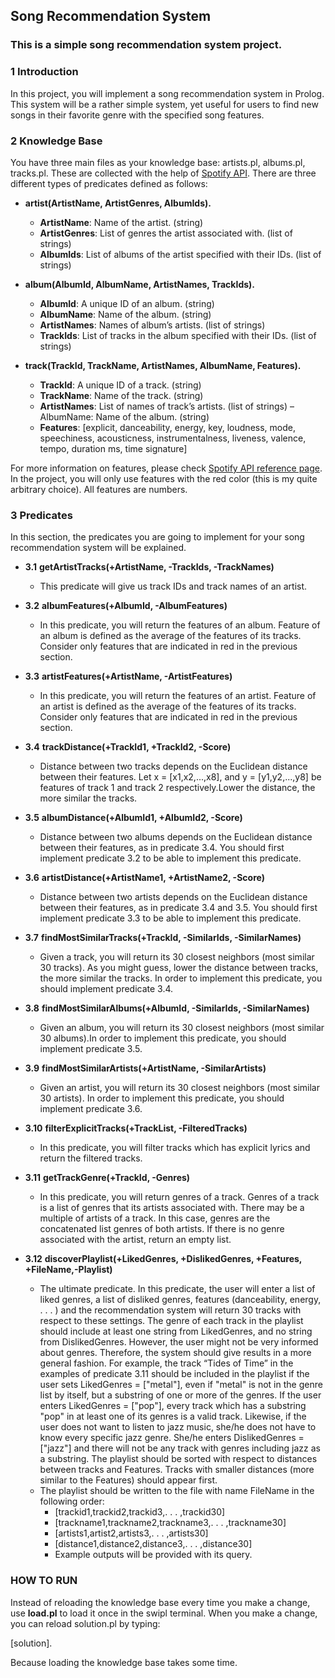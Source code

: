 ## Song Recommendation System

### This is a simple song recommendation system project.

### 1 Introduction

In this project, you will implement a song recommendation system in Prolog. This system will be a rather simple system, yet useful for users to find new songs in their favorite genre with the specified song features.

### 2 Knowledge Base

You have three main files as your knowledge base: artists.pl, albums.pl, tracks.pl. These are collected with the help of [Spotify API](https://developer.spotify.com). There are three different types of predicates defined as follows:
  * **artist(ArtistName, ArtistGenres, AlbumIds).**
    * **ArtistName**: Name of the artist. (string)
    * **ArtistGenres**: List of genres the artist associated with. (list of strings)
    * **AlbumIds**: List of albums of the artist specified with their IDs. (list of strings)
    
  * **album(AlbumId, AlbumName, ArtistNames, TrackIds).**
    * **AlbumId**: A unique ID of an album. (string)
    * **AlbumName**: Name of the album. (string)
    * **ArtistNames**: Names of album’s artists. (list of strings)
    * **TrackIds**: List of tracks in the album specified with their IDs. (list of strings)
   
  * **track(TrackId, TrackName, ArtistNames, AlbumName, Features).**
    * **TrackId**: A unique ID of a track. (string)
    * **TrackName**: Name of the track. (string)
    * **ArtistNames**: List of names of track’s artists. (list of strings) – AlbumName: Name of the album. (string)
    * **Features**: [explicit, danceability, energy, key, loudness, mode, speechiness, acousticness, instrumentalness, liveness, valence, tempo, duration ms, time signature]
    
  
For more information on features, please check [Spotify API reference page](https://developer.spotify.com/documentation/web-api/reference/tracks/get-audio-features/). In the project, you will only use features with the red color (this is my quite arbitrary choice). All features are numbers.

### 3 Predicates
In this section, the predicates you are going to implement for your song recommendation system will be explained.
  * **3.1** **getArtistTracks(+ArtistName, -TrackIds, -TrackNames)**
    * This predicate will give us track IDs and track names of an artist.
    
  * **3.2** **albumFeatures(+AlbumId, -AlbumFeatures)**
    * In this predicate, you will return the features of an album. Feature of an album is defined as the average of the features of its tracks. Consider only features that are indicated in red in the previous section.

  * **3.3** **artistFeatures(+ArtistName, -ArtistFeatures)**
    * In this predicate, you will return the features of an artist. Feature of an artist is defined as the average of the features of its tracks. Consider only features that are indicated in red in the previous section.
    
  * **3.4** **trackDistance(+TrackId1, +TrackId2, -Score)**
    * Distance between two tracks depends on the Euclidean distance between their features. Let x = [x1,x2,...,x8], and y = [y1,y2,...,y8] be features of track 1 and track 2 respectively.Lower the distance, the more similar the tracks.
    
  * **3.5** **albumDistance(+AlbumId1, +AlbumId2, -Score)**
    * Distance between two albums depends on the Euclidean distance between their features, as in predicate 3.4. You should first implement predicate 3.2 to be able to implement this predicate.
    
  * **3.6**  **artistDistance(+ArtistName1, +ArtistName2, -Score)**
    * Distance between two artists depends on the Euclidean distance between their features, as in predicate 3.4 and 3.5. You should first implement predicate 3.3 to be able to implement this predicate.
    
  * **3.7** **findMostSimilarTracks(+TrackId, -SimilarIds, -SimilarNames)**
     * Given a track, you will return its 30 closest neighbors (most similar 30 tracks). As you might guess, lower the distance between tracks, the more similar the tracks. In order to implement this predicate, you should implement predicate 3.4.
  
  * **3.8** **findMostSimilarAlbums(+AlbumId, -SimilarIds, -SimilarNames)**
    * Given an album, you will return its 30 closest neighbors (most similar 30 albums).In order to implement this predicate, you should implement predicate 3.5.
  
  * **3.9**  **findMostSimilarArtists(+ArtistName, -SimilarArtists)**
    * Given an artist, you will return its 30 closest neighbors (most similar 30 artists). In order to implement this predicate, you should implement predicate 3.6.

  * **3.10** **filterExplicitTracks(+TrackList, -FilteredTracks)**
    * In this predicate, you will filter tracks which has explicit lyrics and return the filtered tracks.
    
  * **3.11** **getTrackGenre(+TrackId, -Genres)**
    * In this predicate, you will return genres of a track. Genres of a track is a list of genres that its artists associated with. There may be a multiple of artists of a track. In this case, genres are the concatenated list genres of both artists. If there is no genre associated with the artist, return an empty list.
  
  * **3.12** **discoverPlaylist(+LikedGenres, +DislikedGenres, +Features, +FileName,-Playlist)**

    * The ultimate predicate. In this predicate, the user will enter a list of liked genres, a list of disliked genres, features (danceability, energy, . . . ) and the recommendation system will return 30 tracks with respect to these settings. The genre of each track in the playlist should include at least one string from LikedGenres, and no string from DislikedGenres. However, the user might not be very informed about genres. Therefore, the system should give results in a more general fashion. For example, the track “Tides of Time” in the examples of predicate 3.11 should be included in the playlist if the user sets LikedGenres = ["metal"], even if "metal" is not in the genre list by itself, but a substring of one or more of the genres. If the user enters LikedGenres = ["pop"], every track which has a substring "pop" in at least one of its genres is a valid track. Likewise, if the user does not want to listen to jazz music, she/he does not have to know every specific jazz genre. She/he enters DislikedGenres = ["jazz"] and there will not be any track with genres including jazz as a substring.
The playlist should be sorted with respect to distances between tracks and Features. Tracks with smaller distances (more similar to the Features) should appear first.
    * The playlist should be written to the file with name FileName in the following order:
      * [trackid1,trackid2,trackid3,. . . ,trackid30] 
      * [trackname1,trackname2,trackname3,. . . ,trackname30] 
      * [artists1,artist2,artists3,. . . ,artists30] 
      * [distance1,distance2,distance3,. . . ,distance30]
      * Example outputs will be provided with its query.
      
      
### HOW TO RUN

  
Instead of reloading the knowledge base every time you make a change, use **load.pl** to load it once in the swipl terminal. When you make a change, you can reload solution.pl by typing:

[solution].

Because loading the knowledge base takes some time.
